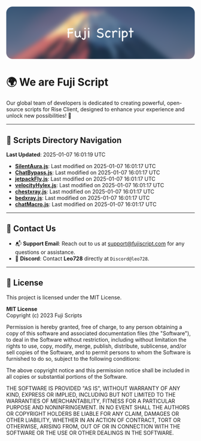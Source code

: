 ![Banner](.github/b.webp)

# 🌍 **We are Fuji Script**

Our global team of developers is dedicated to creating powerful, open-source scripts for Rise Client, designed to enhance your experience and unlock new possibilities! 🌟

---
<!-- SCRIPTS_NAVIGATION_START -->
## 📂 **Scripts Directory Navigation**

**Last Updated**: 2025-01-07 16:01:19 UTC

- **[SilentAura.js](scripts/SilentAura.js)**: Last modified on 2025-01-07 16:01:17 UTC
- **[ChatBypass.js](scripts/ChatBypass.js)**: Last modified on 2025-01-07 16:01:17 UTC
- **[jetpackFly.js](scripts/jetpackFly.js)**: Last modified on 2025-01-07 16:01:17 UTC
- **[velocityHylex.js](scripts/velocityHylex.js)**: Last modified on 2025-01-07 16:01:17 UTC
- **[chestxray.js](scripts/chestxray.js)**: Last modified on 2025-01-07 16:01:17 UTC
- **[bedxray.js](scripts/bedxray.js)**: Last modified on 2025-01-07 16:01:17 UTC
- **[chatMacro.js](scripts/chatMacro.js)**: Last modified on 2025-01-07 16:01:17 UTC

<!-- SCRIPTS_NAVIGATION_END -->

---

## 💬 **Contact Us**  
- 📬 **Support Email**: Reach out to us at [support@fujiscript.com](mailto:support@fujiscript.com) for any questions or assistance.  
- 💬 **Discord**: Contact **Leo728** directly at `Discord@leo728`.

---

## 📜 **License**

This project is licensed under the MIT License.  

**MIT License**  
Copyright (c) 2023 Fuji Scripts  

Permission is hereby granted, free of charge, to any person obtaining a copy of this software and associated documentation files (the "Software"), to deal in the Software without restriction, including without limitation the rights to use, copy, modify, merge, publish, distribute, sublicense, and/or sell copies of the Software, and to permit persons to whom the Software is furnished to do so, subject to the following conditions:  

The above copyright notice and this permission notice shall be included in all copies or substantial portions of the Software.  

THE SOFTWARE IS PROVIDED "AS IS", WITHOUT WARRANTY OF ANY KIND, EXPRESS OR IMPLIED, INCLUDING BUT NOT LIMITED TO THE WARRANTIES OF MERCHANTABILITY, FITNESS FOR A PARTICULAR PURPOSE AND NONINFRINGEMENT. IN NO EVENT SHALL THE AUTHORS OR COPYRIGHT HOLDERS BE LIABLE FOR ANY CLAIM, DAMAGES OR OTHER LIABILITY, WHETHER IN AN ACTION OF CONTRACT, TORT OR OTHERWISE, ARISING FROM, OUT OF OR IN CONNECTION WITH THE SOFTWARE OR THE USE OR OTHER DEALINGS IN THE SOFTWARE.  
